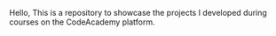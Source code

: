 Hello, 
This is a repository to showcase the projects I developed during courses on the CodeAcademy platform.
